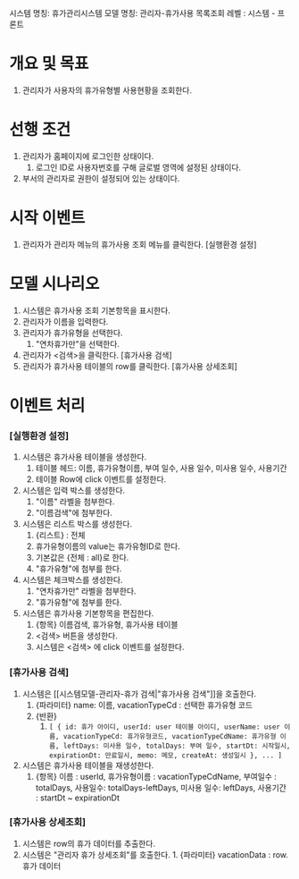 시스템 명칭: 휴가관리시스템
모델 명칭: 관리자-휴가사용 목록조회
레벨 : 시스템 - 프론트

# 개요 및 목표
1. 관리자가 사용자의 휴가유형별 사용현황을 조회한다.

# 선행 조건
1. 관리자가 홈페이지에 로그인한 상태이다.
	1. 로그인 ID로 사용자번호를 구해 글로벌 영역에 설정된 상태이다.
2. 부서의 관리자로 권한이 설정되어 있는 상태이다.

# 시작 이벤트
1. 관리자가 관리자 메뉴의 휴가사용 조회 메뉴를 클릭한다. [실행환경 설정]


# 모델 시나리오
1. 시스템은 휴가사용 조회 기본항목을 표시한다.
2. 관리자가 이름을 입력한다. 
3. 관리자가 휴가유형을 선택한다.
	1. "연차휴가만"을 선택한다.
4. 관리자가 <검색>을 클릭한다. [휴가사용 검색]
5. 관리자가 휴가사용 테이블의 row를 클릭한다. [휴가사용 상세조회]

# 이벤트 처리
### [실행환경 설정]
1. 시스템은 휴가사용 테이블을 생성한다.
	1. 테이블 헤드: 이름, 휴가유형이름, 부여 일수, 사용 일수, 미사용 일수, 사용기간
	2. 테이블 Row에 click 이벤트를 설정한다.
2. 시스템은 입력 박스를 생성한다.
	1. "이름" 라벨을 첨부한다.
	2. "이름검색"에 첨부한다.
5. 시스템은 리스트 박스를 생성한다.
	1. {리스트} : 전체 
	2. 휴가유형이름의 value는 휴가유형ID로 한다.
	3. 기본값은 {전체 : all}로 한다.
	4. "휴가유형"에 첨부를 한다.
6. 시스템은 체크박스를 생성한다.
	1. "연차휴가만" 라벨을 첨부한다.
	2. "휴가유형"에 첨부를 한다.
7. 시스템은 휴가사용 기본항목을 편집한다.
	1. {항목} 이름검색, 휴가유형, 휴가사용 테이블
	2. <검색> 버튼을 생성한다.
	3. 시스템은 <검색> 에 click 이벤트를 설정한다.

### [휴가사용 검색]
1. 시스템은 [[시스템모델-관리자-휴가 검색|"휴가사용 검색"]]을 호출한다.
	1. {파라미터} name: 이름, vacationTypeCd : 선택한 휴가유형 코드
	2. {반환} 
		1. ```[ { id: 휴가 아이디, userId: user 테이블 아이디, userName: user 이름, vacationTypeCd: 휴가유형코드, vacationTypeCdName: 휴가유형 이름, leftDays: 미사용 일수, totalDays: 부여 일수, startDt: 시작일시, expirationDt: 만료일시, memo: 메모, createAt: 생성일시 }, ... ]```
2. 시스템은 휴가사용 테이블을 재생성한다.
	1. {항목} 이름 : userId, 휴가유형이름 : vacationTypeCdName, 부여일수 : totalDays, 사용일수: totalDays-leftDays, 미사용 일수: leftDays, 사용기간 : startDt ~ expirationDt

### [휴가사용 상세조회]
1. 시스템은 row의 휴가 데이터를 추출한다.
2. 시스템은 "관리자 휴가 상세조회"를 호출한다.
		1. {파라미터}  vacationData : row.휴가 데이터